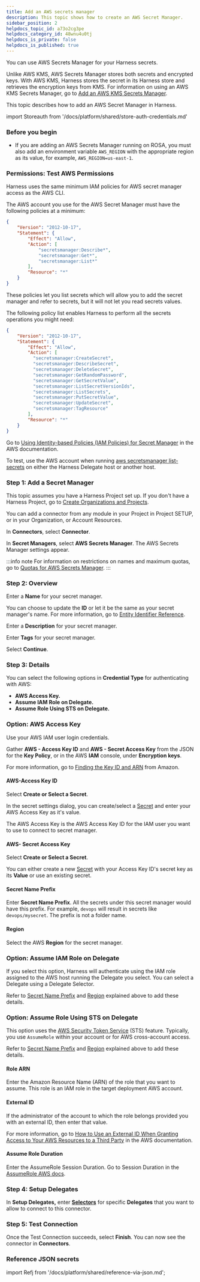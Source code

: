 ```yaml
---
title: Add an AWS secrets manager
description: This topic shows how to create an AWS Secret Manager.
sidebar_position: 2
helpdocs_topic_id: a73o2cg3pe
helpdocs_category_id: 48wnu4u0tj
helpdocs_is_private: false
helpdocs_is_published: true
---
```


You can use AWS Secrets Manager for your Harness secrets.

Unlike AWS KMS, AWS Secrets Manager stores both secrets and encrypted keys. With AWS KMS, Harness stores the secret in its Harness store and retrieves the encryption keys from KMS. For information on using an AWS KMS Secrets Manager, go to [Add an AWS KMS Secrets Manager](/docs/platform/secrets/secrets-management/add-an-aws-kms-secrets-manager).

This topic describes how to add an AWS Secret Manager in Harness.

import Storeauth from '/docs/platform/shared/store-auth-credentials.md'

<Storeauth />

### Before you begin

* If you are adding an AWS Secrets Manager running on ROSA, you must also add an environment variable `AWS_REGION` with the appropriate region as its value, for example, `AWS_REGION=us-east-1`.

### Permissions: Test AWS Permissions

Harness uses the same minimum IAM policies for AWS secret manager access as the AWS CLI.

The AWS account you use for the AWS Secret Manager must have the following policies at a minimum:

```json
{
    "Version": "2012-10-17",
    "Statement": {
        "Effect": "Allow",
        "Action": [
            "secretsmanager:Describe*",
            "secretsmanager:Get*",
            "secretsmanager:List*"
        ],
        "Resource": "*"
    }
}
```

These policies let you list secrets which will allow you to add the secret manager and refer to secrets, but it will not let you read secrets values.

The following policy list enables Harness to perform all the secrets operations you might need:

```json
{
    "Version": "2012-10-17",
    "Statement": {
        "Effect": "Allow",
        "Action": [
          "secretsmanager:CreateSecret",
          "secretsmanager:DescribeSecret",
          "secretsmanager:DeleteSecret",
          "secretsmanager:GetRandomPassword",
          "secretsmanager:GetSecretValue",
          "secretsmanager:ListSecretVersionIds",
          "secretsmanager:ListSecrets",
          "secretsmanager:PutSecretValue",
          "secretsmanager:UpdateSecret",
          "secretsmanager:TagResource"
        ],
        "Resource": "*"
    }
}
```

Go to [Using Identity-based Policies (IAM Policies) for Secret Manager](https://docs.aws.amazon.com/secretsmanager/latest/userguide/auth-and-access_identity-based-policies.html) in the AWS documentation.

To test, use the AWS account when running [aws secretsmanager list-secrets](https://docs.aws.amazon.com/cli/latest/reference/secretsmanager/list-secrets.html#examples) on either the Harness Delegate host or another host.

### Step 1: Add a Secret Manager

This topic assumes you have a Harness Project set up. If you don't have a Harness Project, go to [Create Organizations and Projects](../../organizations-and-projects/create-an-organization.md).

You can add a connector from any module in your Project in Project SETUP, or in your Organization, or Account Resources.

In **Connectors**, select **Connector**.

In **Secret Managers**, select **AWS Secrets Manager**. The AWS Secrets Manager settings appear.

:::info note
For information on restrictions on names and maximum quotas, go to [Quotas for AWS Secrets Manager](https://docs.aws.amazon.com/secretsmanager/latest/userguide/reference_limits.html).
:::

### Step 2: Overview

Enter a **Name** for your secret manager.

You can choose to update the **ID** or let it be the same as your secret manager's name. For more information, go to [Entity Identifier Reference](../../references/entity-identifier-reference.md).

Enter a **Description** for your secret manager.

Enter **Tags** for your secret manager.

Select **Continue**.

### Step 3: Details

You can select the following options in **Credential Type** for authenticating with AWS:

* **AWS Access Key.**
* **Assume IAM Role on Delegate.**
* **Assume Role Using STS on Delegate.**

### Option: AWS Access Key

Use your AWS IAM user login credentials.

Gather **AWS - Access Key ID** and **AWS - Secret Access Key** from the JSON for the **Key Policy**, or in the AWS **IAM** console, under **Encryption keys**.

For more information, go to [Finding the Key ID and ARN](https://docs.aws.amazon.com/kms/latest/developerguide/viewing-keys.html#find-cmk-id-arn) from Amazon.

#### AWS-Access Key ID

Select **Create or Select a Secret**.

In the secret settings dialog, you can create/select a [Secret](/docs/platform/secrets/add-use-text-secrets) and enter your AWS Access Key as it's value.

The AWS Access Key is the AWS Access Key ID for the IAM user you want to use to connect to secret manager.

#### AWS- Secret Access Key

Select **Create or Select a Secret**.

You can either create a new [Secret](/docs/platform/secrets/add-use-text-secrets) with your Access Key ID's secret key as its **Value** or use an existing secret.

#### Secret Name Prefix

Enter **Secret Name Prefix**. All the secrets under this secret manager would have this prefix. For example, `devops` will result in secrets like `devops/mysecret`. The prefix is not a folder name.

#### Region

Select the AWS **Region** for the secret manager.

### Option: Assume IAM Role on Delegate

If you select this option, Harness will authenticate using the IAM role assigned to the AWS host running the Delegate you select. You can select a Delegate using a Delegate Selector.

Refer to [Secret Name Prefix](/docs/platform/secrets/secrets-management/add-an-aws-secret-manager.md#secret-name-prefix) and [Region](/docs/platform/secrets/secrets-management/add-an-aws-secret-manager.md#region) explained above to add these details.

### Option: Assume Role Using STS on Delegate

This option uses the [AWS Security Token Service](https://docs.aws.amazon.com/IAM/latest/UserGuide/id_credentials_temp.html) (STS) feature. Typically, you use `AssumeRole` within your account or for AWS cross-account access.

Refer to [Secret Name Prefix](/docs/platform/secrets/secrets-management/add-an-aws-secret-manager.md#secret-name-prefix) and [Region](/docs/platform/secrets/secrets-management/add-an-aws-secret-manager.md#region) explained above to add these details.

#### Role ARN

Enter the Amazon Resource Name (ARN) of the role that you want to assume. This role is an IAM role in the target deployment AWS account.

#### External ID

If the administrator of the account to which the role belongs provided you with an external ID, then enter that value.

For more information, go to [How to Use an External ID When Granting Access to Your AWS Resources to a Third Party](https://docs.aws.amazon.com/IAM/latest/UserGuide/id_roles_create_for-user_externalid.html) in the AWS documentation.

#### Assume Role Duration

Enter the AssumeRole Session Duration. Go to Session Duration in the [AssumeRole AWS docs](https://docs.aws.amazon.com/STS/latest/APIReference/API_AssumeRole.html).

### Step 4: Setup Delegates

In **Setup Delegates,** enter [**Selectors**](../../delegates/manage-delegates/select-delegates-with-selectors.md#option-select-a-delegate-for-a-connector-using-tags) for specific **Delegates** that you want to allow to connect to this connector.

### Step 5: Test Connection

Once the Test Connection succeeds, select **Finish**. You can now see the connector in **Connectors**.

### Reference JSON secrets

import Refj from '/docs/platform/shared/reference-via-json.md';

<Refj />
